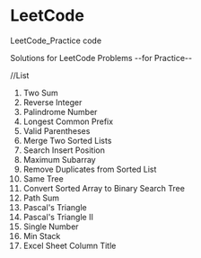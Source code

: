# LeetCode
LeetCode_Practice code

Solutions for LeetCode Problems
--for Practice--

//List

1. Two Sum
7. Reverse Integer
9. Palindrome Number
14. Longest Common Prefix
20. Valid Parentheses
21. Merge Two Sorted Lists
35. Search Insert Position
53. Maximum Subarray
83. Remove Duplicates from Sorted List
100. Same Tree
108. Convert Sorted Array to Binary Search Tree
112. Path Sum
118. Pascal's Triangle
119. Pascal's Triangle II
136. Single Number
155. Min Stack
168. Excel Sheet Column Title
